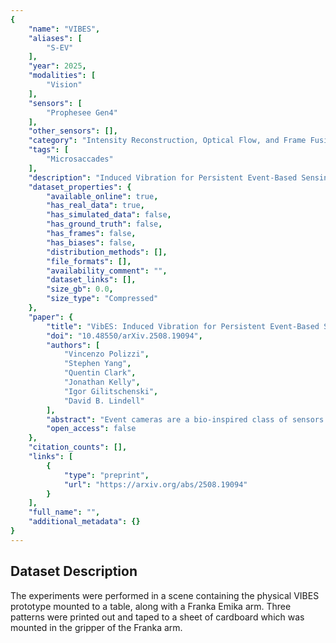 ```yaml
---
{
    "name": "VIBES",
    "aliases": [
        "S-EV"
    ],
    "year": 2025,
    "modalities": [
        "Vision"
    ],
    "sensors": [
        "Prophesee Gen4"
    ],
    "other_sensors": [],
    "category": "Intensity Reconstruction, Optical Flow, and Frame Fusion",
    "tags": [
        "Microsaccades"
    ],
    "description": "Induced Vibration for Persistent Event-Based Sensing",
    "dataset_properties": {
        "available_online": true,
        "has_real_data": true,
        "has_simulated_data": false,
        "has_ground_truth": false,
        "has_frames": false,
        "has_biases": false,
        "distribution_methods": [],
        "file_formats": [],
        "availability_comment": "",
        "dataset_links": [],
        "size_gb": 0.0,
        "size_type": "Compressed"
    },
    "paper": {
        "title": "VibES: Induced Vibration for Persistent Event-Based Sensing",
        "doi": "10.48550/arXiv.2508.19094",
        "authors": [
            "Vincenzo Polizzi",
            "Stephen Yang",
            "Quentin Clark",
            "Jonathan Kelly",
            "Igor Gilitschenski",
            "David B. Lindell"
        ],
        "abstract": "Event cameras are a bio-inspired class of sensors that asynchronously measure per-pixel intensity changes. Under fixed illumination conditions in static or low-motion scenes, rigidly mounted event cameras are unable to generate any events, becoming unsuitable for most computer vision tasks. To address this limitation, recent work has investigated motion-induced event stimulation that often requires complex hardware or additional optical components. In contrast, we introduce a lightweight approach to sustain persistent event generation by employing a simple rotating unbalanced mass to induce periodic vibrational motion. This is combined with a motion-compensation pipeline that removes the injected motion and yields clean, motion-corrected events for downstream perception tasks. We demonstrate our approach with a hardware prototype and evaluate it on real-world captured datasets. Our method reliably recovers motion parameters and improves both image reconstruction and edge detection over event-based sensing without motion induction.",
        "open_access": false
    },
    "citation_counts": [],
    "links": [
        {
            "type": "preprint",
            "url": "https://arxiv.org/abs/2508.19094"
        }
    ],
    "full_name": "",
    "additional_metadata": {}
}
---
```


## Dataset Description

The experiments were performed in a scene containing the physical VIBES prototype mounted to a table, along with a Franka Emika arm. Three patterns were printed out and taped to a sheet of cardboard which was mounted in the gripper of the Franka arm.